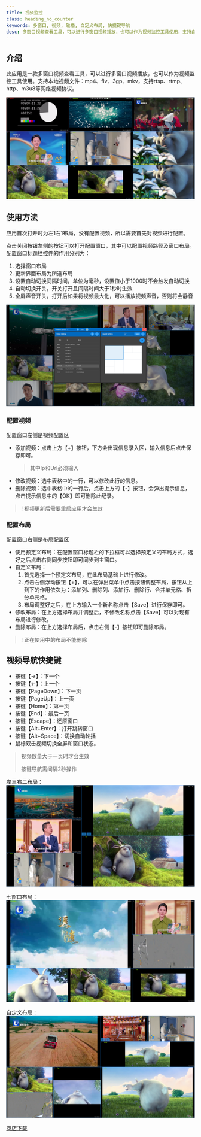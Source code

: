 ```yaml
---
title: 视频监控
class: heading_no_counter
keywords: 多窗口, 视频, 轮播, 自定义布局, 快捷键导航
desc: 多窗口视频查看工具，可以进行多窗口视频播放，也可以作为视频监控工具使用，支持自定义布局, 快捷键导航
---
```


## 介绍
此应用是一款多窗口视频查看工具，可以进行多窗口视频播放，也可以作为视频监控工具使用。支持本地视频文件：mp4、flv、3gp、mkv，支持rtsp、rtmp、http、m3u8等网络视频协议。


![](../assets/images/UsefulTools/Video5.png)

## 使用方法
应用首次打开时为左1右1布局，没有配置视频，所以需要首先对视频进行配置。

点击关闭按钮左侧的按钮可以打开配置窗口，其中可以配置视频路径及窗口布局。
配置窗口标题栏控件的作用分别为：
1. 选择窗口布局
2. 更新界面布局为所选布局
3. 设置自动切换间隔时间，单位为毫秒，设置值小于1000时不会触发自动切换
4. 自动切换开关，开关打开且间隔时间大于1秒时生效
5. 全屏声音开关，打开后如果将视频最大化，可以播放视频声音，否则将会静音

![](../assets/images/UsefulTools/Video2.png)

### 配置视频
配置窗口左侧是视频配置区
* 添加视频：点击上方【+】按钮，下方会出现信息录入区，输入信息后点击保存即可。
  > 其中Ip和Url必须输入
* 修改视频：选中表格中的一行，可以修改此行的信息。
* 删除视频：选中表格中的一行后，点击上方的【-】按钮，会弹出提示信息，点击提示信息中的【OK】即可删除此纪录。
>! 视频更新后需要重启应用才会生效

### 配置布局
配置窗口右侧是布局配置区
* 使用预定义布局：在配置窗口标题栏的下拉框可以选择预定义的布局方式，选好之后点击右侧同步按钮即可同步到主窗口。
* 自定义布局：
  1. 首先选择一个预定义布局，在此布局基础上进行修改。
  2. 点击右侧浮动按钮【+】，可以在弹出菜单中点击按钮调整布局，按钮从上到下的作用依次为：添加列、删除列、添加行、删除行、合并单元格、拆分单元格。
  3. 布局调整好之后，在上方输入一个新名称点击【Save】进行保存即可。
* 修改布局：在上方选择布局并调整后，不修改名称点击【Save】可以对现有布局进行修改。
* 删除布局：在上方选择布局后，点击右侧【-】按钮即可删除布局。
>! 正在使用中的布局不能删除

## 视频导航快捷键

* 按键【→】：下一个
* 按键【←】：上一个
* 按键【PageDown】：下一页
* 按键【PageUp】：上一页
* 按键【Home】：第一页
* 按键【End】：最后一页
* 按键【Escape】：还原窗口
* 按键【Alt+Enter】：打开跳转窗口
* 按键【Alt+Space】：切换自动轮播
* 鼠标双击视频切换全屏和窗口状态。

> 视频数量大于一页时才会生效
> 
> 按键导航需间隔2秒操作

左三右二布局：
![](../assets/images/UsefulTools/Video3.png)

七窗口布局：
![](../assets/images/UsefulTools/Video4.png)

自定义布局：
![](../assets/images/UsefulTools/Video1.png)

[商店下载](https://apps.microsoft.com/detail/9NCRFPFG5JB3)